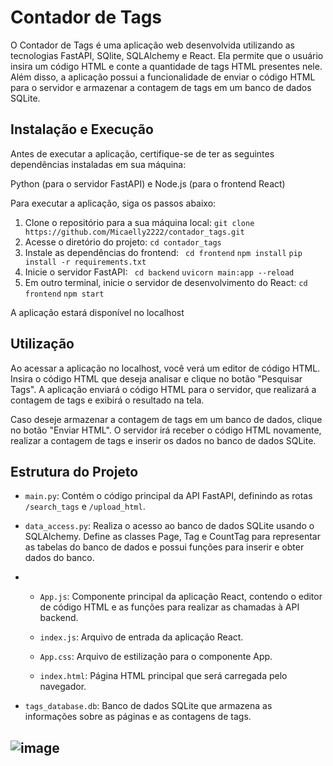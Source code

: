 # Contador de Tags 

O Contador de Tags é uma aplicação web desenvolvida utilizando as tecnologias FastAPI, SQlite, SQLAlchemy e React. Ela permite que o usuário insira um código HTML e conte a quantidade de tags HTML presentes nele. Além disso, a aplicação possui a funcionalidade de enviar o código HTML para o servidor e armazenar a contagem de tags em um banco de dados SQLite.

## Instalação e Execução

Antes de executar a aplicação, certifique-se de ter as seguintes dependências instaladas em sua máquina:

Python (para o servidor FastAPI)
e Node.js (para o frontend React)

Para executar a aplicação, siga os passos abaixo:

1. Clone o repositório para a sua máquina local:
```git clone https://github.com/Micaelly2222/contador_tags.git```
2. Acesse o diretório do projeto:
```cd contador_tags```
3. Instale as dependências do frontend:
``` cd frontend```
```npm install```
```pip install -r requirements.txt```
4. Inicie o servidor FastAPI:
``` cd backend```
```uvicorn main:app --reload```
6. Em outro terminal, inicie o servidor de desenvolvimento do React:
```cd frontend```
```npm start```

A aplicação estará disponível no localhost

## Utilização

Ao acessar a aplicação no localhost, você verá um editor de código HTML. Insira o código HTML que deseja analisar e clique no botão "Pesquisar Tags". A aplicação enviará o código HTML para o servidor, que realizará a contagem de tags e exibirá o resultado na tela.

Caso deseje armazenar a contagem de tags em um banco de dados, clique no botão "Enviar HTML". O servidor irá receber o código HTML novamente, realizar a contagem de tags e inserir os dados no banco de dados SQLite.

## Estrutura do Projeto

- `main.py`: Contém o código principal da API FastAPI, definindo as rotas `/search_tags` e `/upload_html`.

- `data_access.py`: Realiza o acesso ao banco de dados SQLite usando o SQLAlchemy. Define as classes Page, Tag e CountTag para representar as tabelas do banco de dados e possui funções para inserir e obter dados do banco.
- 
  - `App.js`: Componente principal da aplicação React, contendo o editor de código HTML e as funções para realizar as chamadas à API backend.

  - `index.js`: Arquivo de entrada da aplicação React.

  - `App.css`: Arquivo de estilização para o componente App.
 
  - `index.html`: Página HTML principal que será carregada pelo navegador.

- `tags_database.db`: Banco de dados SQLite que armazena as informações sobre as páginas e as contagens de tags.


## ![image](https://github.com/Micaelly2222/contador_tags/assets/96353855/c5d56de9-2623-4585-af97-4cde41f0403b)


